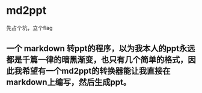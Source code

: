# md2ppt
先占个坑，立个flag
## 一个 markdown 转ppt的程序，以为我本人的ppt永远都是千篇一律的暗黑渐变，也只有几个简单的格式，因此我希望有一个md2ppt的转换器能让我直接在markdown上编写，然后生成ppt。
